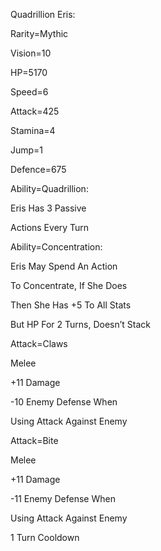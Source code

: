 Quadrillion Eris:

Rarity=Mythic

Vision=10

HP=5170

Speed=6

Attack=425

Stamina=4

Jump=1

Defence=675

Ability=Quadrillion:

Eris Has 3 Passive 

Actions Every Turn

Ability=Concentration:

Eris May Spend An Action

To Concentrate, If She Does

Then She Has +5 To All Stats

But HP For 2 Turns, Doesn’t Stack

Attack=Claws

Melee

+11 Damage

-10 Enemy Defense When

Using Attack Against Enemy

Attack=Bite

Melee

+11 Damage

-11 Enemy Defense When

Using Attack Against Enemy

1 Turn Cooldown
